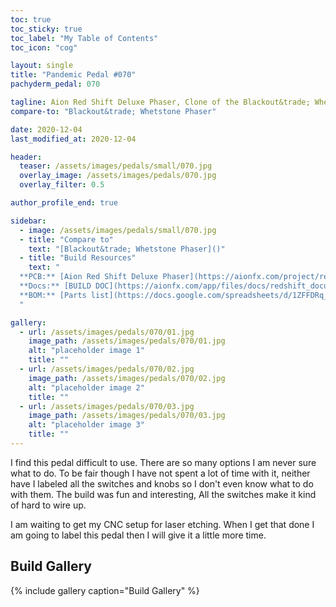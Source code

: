 ```yaml
---
toc: true
toc_sticky: true
toc_label: "My Table of Contents"
toc_icon: "cog"

layout: single
title: "Pandemic Pedal #070"
pachyderm_pedal: 070

tagline: Aion Red Shift Deluxe Phaser, Clone of the Blackout&trade; Whetstone Phaser
compare-to: "Blackout&trade; Whetstone Phaser"

date: 2020-12-04
last_modified_at: 2020-12-04

header:
  teaser: /assets/images/pedals/small/070.jpg
  overlay_image: /assets/images/pedals/070.jpg
  overlay_filter: 0.5

author_profile_end: true

sidebar:
  - image: /assets/images/pedals/small/070.jpg
  - title: "Compare to"
    text: "[Blackout&trade; Whetstone Phaser]()"
  - title: "Build Resources"
    text: "
  **PCB:** [Aion Red Shift Deluxe Phaser](https://aionfx.com/project/redshift-deluxe-phaser/)<br>
  **Docs:** [BUILD DOC](https://aionfx.com/app/files/docs/redshift_documentation.pdf)<br>
  **BOM:** [Parts list](https://docs.google.com/spreadsheets/d/1ZFFDRq_SHd-ogSR3lunFUeKsHhPbk1SHvO9mdalFxKw/edit?usp=sharing)
  "

gallery:
  - url: /assets/images/pedals/070/01.jpg
    image_path: /assets/images/pedals/070/01.jpg
    alt: "placeholder image 1"
    title: ""
  - url: /assets/images/pedals/070/02.jpg
    image_path: /assets/images/pedals/070/02.jpg
    alt: "placeholder image 2"
    title: ""
  - url: /assets/images/pedals/070/03.jpg
    image_path: /assets/images/pedals/070/03.jpg
    alt: "placeholder image 3"
    title: ""
---
```


I find this pedal difficult to use. There are so many options I am never sure what to do. To be fair though I have not spent a lot of time with it, neither have I labeled all the switches and knobs so I don't even know what to do with them. The build was fun and interesting, All the switches make it kind of hard to wire up. 

I am waiting to get my CNC setup for laser etching. When I get that done I am going to label this pedal then I will give it a little more time.

## Build Gallery

{% include gallery caption="Build Gallery" %}